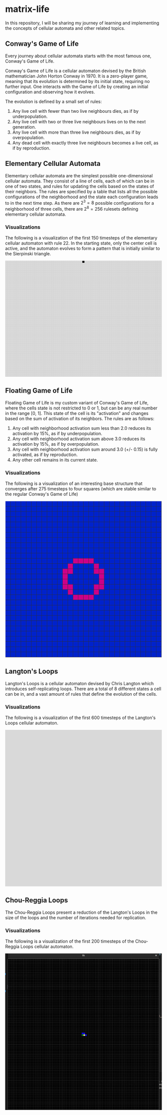 # matrix-life
In this repository, I will be sharing my journey of learning and implementing the concepts of cellular automata and other related topics. 

## Conway's Game of Life
Every journey about cellular automata starts with the most famous one, Conway's Game of Life.

Conway's Game of Life is a cellular automaton devised by the British mathematician John Horton Conway in 1970. It is a zero-player game, meaning that its evolution is determined by its initial state, requiring no further input. One interacts with the Game of Life by creating an initial configuration and observing how it evolves.

The evolution is defined by a small set of rules:
1. Any live cell with fewer than two live neighbours dies, as if by underpopulation.
2. Any live cell with two or three live neighbours lives on to the next generation.
3. Any live cell with more than three live neighbours dies, as if by overpopulation.
4. Any dead cell with exactly three live neighbours becomes a live cell, as if by reproduction.

## Elementary Cellular Automata
Elementary cellular automata are the simplest possible one-dimensional cellular automata. They consist of a line of cells, each of which can be in one of two states, and rules for updating the cells based on the states of their neighbors. The rules are specified by a table that lists all the possible configurations of the neighborhood and the state each configuration leads to in the next time step. As there are $2^3 = 8$ possible configurations for a neighborhood of three cells, there are $2^8 = 256$ rulesets defining elementary cellular automata.

### Visualizations
The following is a visualization of the first 150 timesteps of the elementary cellular automaton with rule 22. In the starting state, only the center cell is active, and the automaton evolves to form a pattern that is initially similar to the Sierpinski triangle.

![Rule 22](sim/elementary_rule22.gif)

## Floating Game of Life
Floating Game of Life is my custom variant of Conway's Game of Life, where the cells state is not restricted to 0 or 1, but can be any real number in the range [0, 1]. This state of the cell is its "activation" and changes based on the sum of activation of its neighbors. The rules are as follows:
1. Any cell with neighborhood activation sum less than 2.0 reduces its activation by 15%, as if by underpopulation.
2. Any cell with neighborhood activation sum above 3.0 reduces its activation by 15%, as if by overpopulation.
3. Any cell with neighborhood activation sum around 3.0 (+/- 0.15) is fully activated, as if by reproduction.
4. Any other cell remains in its current state.

### Visualizations
The following is a visualization of an interesting base structure that converges after 275 timesteps to four squares (which are stable similar to the regular Conway's Game of Life)

![Floating Simulation](sim/floating_conway.gif)

## Langton's Loops
Langton's Loops is a cellular automaton devised by Chris Langton which introduces self-replicating loops. There are a total of 8 different states a cell can be in, and a vast amount of rules that define the evolution of the cells. 

### Visualizations
The following is a visualization of the first 600 timesteps of the Langton's Loops cellular automaton. 

![Langton's Loops](sim/langton_loops.gif)

## Chou-Reggia Loops
The Chou-Reggia Loops present a reduction of the Langton's Loops in the size of the loops and the number of iterations needed for replication.

### Visualizations
The following is a visualization of the first 200 timesteps of the Chou-Reggia Loops cellular automaton.

![Chou-Reggia Loops](sim/chou_reggia_loops.gif)